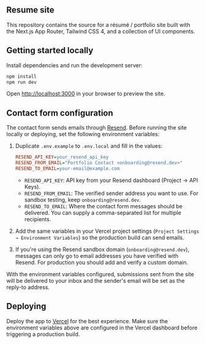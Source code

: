 ## Resume site

This repository contains the source for a résumé / portfolio site built with the Next.js App Router, Tailwind CSS 4, and a collection of UI components.

## Getting started locally

Install dependencies and run the development server:

```bash
npm install
npm run dev
```

Open [http://localhost:3000](http://localhost:3000) in your browser to preview the site.

## Contact form configuration

The contact form sends emails through [Resend](https://resend.com). Before running the site locally or deploying, set the following environment variables:

1. Duplicate `.env.example` to `.env.local` and fill in the values:

	```ini
	RESEND_API_KEY=your_resend_api_key
	RESEND_FROM_EMAIL="Portfolio Contact <onboarding@resend.dev>"
	RESEND_TO_EMAIL=your-email@example.com
	```

	- `RESEND_API_KEY`: API key from your Resend dashboard (Project → API Keys).
	- `RESEND_FROM_EMAIL`: The verified sender address you want to use. For sandbox testing, keep `onboarding@resend.dev`.
	- `RESEND_TO_EMAIL`: Where the contact form messages should be delivered. You can supply a comma-separated list for multiple recipients.

2. Add the same variables in your Vercel project settings (`Project Settings → Environment Variables`) so the production build can send emails.

3. If you're using the Resend sandbox domain (`onboarding@resend.dev`), messages can only go to email addresses you have verified with Resend. For production you should add and verify a custom domain.

With the environment variables configured, submissions sent from the site will be delivered to your inbox and the sender's email will be set as the reply-to address.

## Deploying

Deploy the app to [Vercel](https://vercel.com) for the best experience. Make sure the environment variables above are configured in the Vercel dashboard before triggering a production build.
